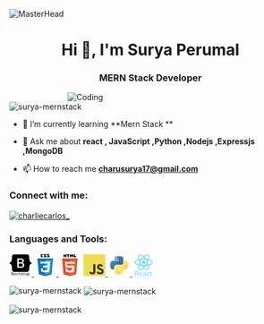 ![MasterHead](https://d1h9h5g2pln59q.cloudfront.net/project_execution_b84b722cd4.png)
<h1 align="center">Hi 👋, I'm Surya Perumal</h1>
<h3 align="center">MERN Stack Developer</h3>

<img align="right" alt="Coding" width="400" src="https://media.giphy.com/media/v1.Y2lkPTc5MGI3NjExZTY5YTJlOGE0MzU1NzgyYzQxNDY0NjZjZjRmYzViMmY0NTY3OWFlZCZjdD1n/qgQUggAC3Pfv687qPC/giphy.gif">



<p align="left"> <img src="https://komarev.com/ghpvc/?username=surya-mernstack&label=Profile%20views&color=0e75b6&style=flat" alt="surya-mernstack" /> </p>

- 🌱 I’m currently learning **Mern Stack **

- 💬 Ask me about **react , JavaScript ,Python ,Nodejs ,Expressjs ,MongoDB**

- 📫 How to reach me **charusurya17@gmail.com**

<h3 align="left">Connect with me:</h3>
<p align="left">
<a href="https://instagram.com/charliecarlos_" target="blank"><img align="center" src="https://raw.githubusercontent.com/rahuldkjain/github-profile-readme-generator/master/src/images/icons/Social/instagram.svg" alt="charliecarlos_" height="30" width="40" /></a>
</p>

<h3 align="left">Languages and Tools:</h3>
<p align="left"> <a href="https://getbootstrap.com" target="_blank" rel="noreferrer"> <img src="https://raw.githubusercontent.com/devicons/devicon/master/icons/bootstrap/bootstrap-plain-wordmark.svg" alt="bootstrap" width="40" height="40"/> </a> <a href="https://www.w3schools.com/css/" target="_blank" rel="noreferrer"> <img src="https://raw.githubusercontent.com/devicons/devicon/master/icons/css3/css3-original-wordmark.svg" alt="css3" width="40" height="40"/> </a>  <img src="https://raw.githubusercontent.com/devicons/devicon/master/icons/html5/html5-original-wordmark.svg" alt="html5" width="40" height="40"/> </a> <a href="https://developer.mozilla.org/en-US/docs/Web/JavaScript" target="_blank" rel="noreferrer"> <img src="https://raw.githubusercontent.com/devicons/devicon/master/icons/javascript/javascript-original.svg" alt="javascript" width="40" height="40"/> </a> <a href="https://www.python.org" target="_blank" rel="noreferrer"> <img src="https://raw.githubusercontent.com/devicons/devicon/master/icons/python/python-original.svg" alt="python" width="40" height="40"/> </a> <a href="https://reactjs.org/" target="_blank" rel="noreferrer"> <img src="https://raw.githubusercontent.com/devicons/devicon/master/icons/react/react-original-wordmark.svg" alt="react" width="40" height="40"/> </a> </p>

<p><img align="left" src="https://github-readme-stats.vercel.app/api/top-langs?username=surya-mernstack&show_icons=true&locale=en&layout=compact" alt="surya-mernstack" /></p>

<p>&nbsp;<img align="center" src="https://github-readme-stats.vercel.app/api?username=surya-mernstack&show_icons=true&locale=en" alt="surya-mernstack" /></p>

<p><img align="center" src="https://github-readme-streak-stats.herokuapp.com/?user=surya-mernstack&" alt="surya-mernstack" /></p>
